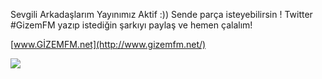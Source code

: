 
Sevgili Arkadaşlarım Yayınımız Aktif :)) Sende parça isteyebilirsin ! Twitter #GizemFM yazıp istediğin şarkıyı paylaş ve hemen çalalım! 

[www.GİZEMFM.net](http://www.gizemfm.net/)

![](https://lh5.googleusercontent.com/-6RRKb_3n18w/U2_236Oy_eI/AAAAAAAAADU/F9qZo6mOK_E/s640/blogger-image-528418754.jpg)